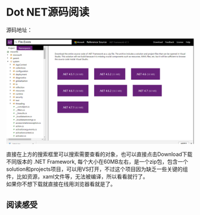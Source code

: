 # Dot NET源码阅读
源码地址：  
[](https://referencesource.microsoft.com)

![](../Images/dotnetreference.png)  

直接在上方的搜索框里可以搜索需要查看的对象，也可以直接点击Download下载不同版本的 .NET Framework, 每个大小在60MB左右，是一个zip包，包含一个solution和projects项目，可以用VS打开，不过这个项目因为缺乏一些关键的组件，比如资源，xaml文件等，无法被编译，所以看看就行了。  
如果你不想下载就直接在线用浏览器看就是了。  

## 阅读感受
